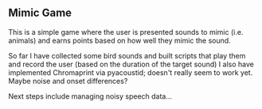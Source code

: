 ## Mimic Game

This is a simple game where the user is presented sounds to mimic (i.e. animals) and earns points based on how well they mimic the sound.

So far I have collected some bird sounds and built scripts that play them and record the user (based on the duration of the target sound)
I also have implemented Chromaprint via pyacoustid; doesn't really seem to work yet. Maybe noise and onset differences? 

Next steps include managing noisy speech data...


